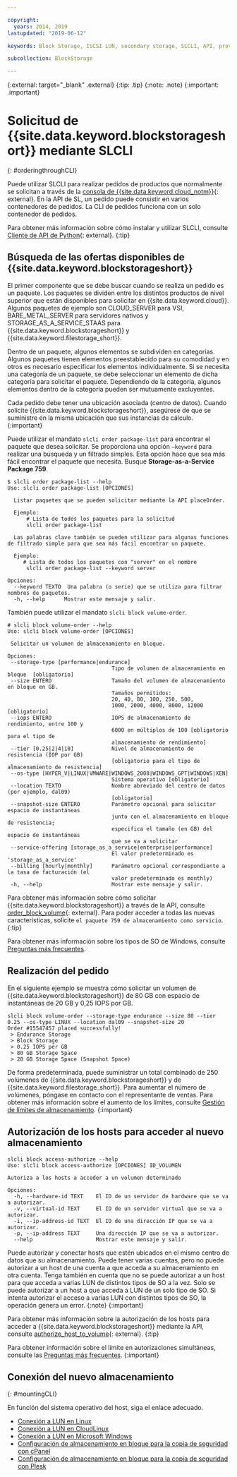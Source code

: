 ```yaml
---

copyright:
  years: 2014, 2019
lastupdated: "2019-06-12"

keywords: Block Storage, ISCSI LUN, secondary storage, SLCLI, API, provisioning

subcollection: BlockStorage

---
```

{:external: target="_blank" .external}
{:tip: .tip}
{:note: .note}
{:important: .important}

# Solicitud de {{site.data.keyword.blockstorageshort}} mediante SLCLI
{: #orderingthroughCLI}

Puede utilizar SLCLI para realizar pedidos de productos que normalmente se solicitan a través de la [consola de {{site.data.keyword.cloud_notm}}](https://{DomainName}/){: external}. En la API de SL, un pedido puede consistir en varios contenedores de pedidos. La CLI de pedidos funciona con un solo contenedor de pedidos.

Para obtener más información sobre cómo instalar y utilizar SLCLI, consulte [Cliente de API de Python](https://softlayer-python.readthedocs.io/en/latest/cli/){: external}.
{:tip}

## Búsqueda de las ofertas disponibles de {{site.data.keyword.blockstorageshort}}

El primer componente que se debe buscar cuando se realiza un pedido es un paquete. Los paquetes se dividen entre los distintos productos de nivel superior que están disponibles para solicitar en {{site.data.keyword.cloud}}. Algunos paquetes de ejemplo son CLOUD_SERVER para VSI, BARE_METAL_SERVER para servidores nativos y STORAGE_AS_A_SERVICE_STAAS para {{site.data.keyword.blockstorageshort}} y {{site.data.keyword.filestorage_short}}.

Dentro de un paquete, algunos elementos se subdividen en categorías. Algunos paquetes tienen elementos preestablecido para su comodidad y en otros es necesario especificar los elementos individualmente. Si se necesita una categoría de un paquete, se debe seleccionar un elemento de dicha categoría para solicitar el paquete. Dependiendo de la categoría, algunos elementos dentro de la categoría pueden ser mutuamente excluyentes.

Cada pedido debe tener una ubicación asociada (centro de datos). Cuando solicite {{site.data.keyword.blockstorageshort}}, asegúrese de que se suministre en la misma ubicación que sus instancias de cálculo.
{:important}

Puede utilizar el mandato `slcli order package-list` para encontrar el paquete que desea solicitar. Se proporciona una opción `–keyword` para realizar una búsqueda y un filtrado simples. Esta opción hace que sea más fácil encontrar el paquete que necesita. Busque **Storage-as-a-Service Package 759**.

```
$ slcli order package-list --help
Uso: slcli order package-list [OPCIONES]

  Listar paquetes que se pueden solicitar mediante la API placeOrder.

  Ejemplo:
      # Lista de todos los paquetes para la solicitud
      slcli order package-list

  Las palabras clave también se pueden utilizar para algunas funciones de filtrado simple para que sea más fácil encontrar un paquete.

  Ejemplo:
     # Lista de todos los paquetes con "server" en el nombre
      slcli order package-list --keyword server

Opciones:
  --keyword TEXTO  Una palabra (o serie) que se utiliza para filtrar nombres de paquetes.
  -h, --help      Mostrar este mensaje y salir.
```

También puede utilizar el mandato `slcli block volume-order`.

```
# slcli block volume-order --help
Uso: slcli block volume-order [OPCIONES]

 Solicitar un volumen de almacenamiento en bloque.

Opciones:
 --storage-type [performance|endurance]
                                 Tipo de volumen de almacenamiento en bloque  [obligatorio]
 --size ENTERO                   Tamaño del volumen de almacenamiento en bloque en GB.
                                 Tamaños permitidos:
                                 20, 40, 80, 100, 250, 500,
                                 1000, 2000, 4000, 8000, 12000  [obligatorio]
 --iops ENTERO                   IOPS de almacenamiento de rendimiento, entre 100 y
                                 6000 en múltiplos de 100 [obligatorio para el tipo de
                                 almacenamiento de rendimiento]
 --tier [0.25|2|4|10]            Nivel de almacenamiento de resistencia (IOP por GB)
                                 [obligatorio para el tipo de almacenamiento de resistencia]
 --os-type [HYPER_V|LINUX|VMWARE|WINDOWS_2008|WINDOWS_GPT|WINDOWS|XEN]
                                 Sistema operativo [obligatorio]
 --location TEXTO                Nombre abreviado del centro de datos (por ejemplo, dal09)
                                 [obligatorio]
 --snapshot-size ENTERO          Parámetro opcional para solicitar espacio de instantáneas
                                 junto con el almacenamiento en bloque de resistencia;
                                 especifica el tamaño (en GB) del espacio de instantáneas
                                 que se va a solicitar
 --service-offering [storage_as_a_service|enterprise|performance]
                                 El valor predeterminado es 'storage_as_a_service'
 --billing [hourly|monthly]      Parámetro opcional correspondiente a la tasa de facturación (el
                                 valor predeterminado es monthly)
 -h, --help                      Mostrar este mensaje y salir.
```

Para obtener más información sobre cómo solicitar {{site.data.keyword.blockstorageshort}} a través de la API, consulte [order_block_volume](https://softlayer-python.readthedocs.io/en/latest/api/managers/block/#SoftLayer.managers.block.BlockStorageManager.order_block_volume){: external}.
Para poder acceder a todas las nuevas características, solicite `el paquete 759 de almacenamiento como servicio`.
{:tip}

Para obtener más información sobre los tipos de SO de Windows, consulte [Preguntas más frecuentes](/docs/infrastructure/BlockStorage?topic=BlockStorage-block-storage-faqs#windowsOStypes).


## Realización del pedido

En el siguiente ejemplo se muestra cómo solicitar un volumen de {{site.data.keyword.blockstorageshort}} de 80 GB con espacio de instantáneas de 20 GB y 0,25 IOPS por GB.

```
slcli block volume-order --storage-type endurance --size 80 --tier 0.25 --os-type LINUX --location dal09 --snapshot-size 20
Order #15547457 placed successfully!
 > Endurance Storage
 > Block Storage
 > 0.25 IOPS per GB
 > 80 GB Storage Space
 > 20 GB Storage Space (Snapshot Space)
```

De forma predeterminada, puede suministrar un total combinado de 250 volúmenes de {{site.data.keyword.blockstorageshort}} y de {{site.data.keyword.filestorage_short}}. Para aumentar el número de volúmenes, póngase en contacto con el representante de ventas. Para obtener más información sobre el aumento de los límites, consulte [Gestión de límites de almacenamiento](/docs/infrastructure/BlockStorage?topic=BlockStorage-managingstoragelimits).
{:important}

## Autorización de los hosts para acceder al nuevo almacenamiento

```
slcli block access-authorize --help
Uso: slcli block access-authorize [OPCIONES] ID_VOLUMEN

Autoriza a los hosts a acceder a un volumen determinado

Opciones:
  -h, --hardware-id TEXT    El ID de un servidor de hardware que se va a autorizar.
  -v, --virtual-id TEXT     El ID de un servidor virtual que se va a autorizar.
  -i, --ip-address-id TEXT  El ID de una dirección IP que se va a autorizar.
  -p, --ip-address TEXT     Una dirección IP que se va a autorizar.
  --help                    Mostrar este mensaje y salir.
```

Puede autorizar y conectar hosts que estén ubicados en el mismo centro de datos que su almacenamiento. Puede tener varias cuentas, pero no puede autorizar a un host de una cuenta a que acceda a su almacenamiento en otra cuenta. Tenga también en cuenta que no se puede autorizar a un host para que acceda a varias LUN de distintos tipos de SO a la vez. Solo se puede autorizar a un host a que acceda a LUN de un solo tipo de SO. Si intenta autorizar el acceso a varias LUN con distintos tipos de SO, la operación genera un error.
{:note}
{:important}

Para obtener más información sobre la autorización de los hosts para acceder a {{site.data.keyword.blockstorageshort}} mediante la API, consulte [authorize_host_to_volume](https://softlayer-python.readthedocs.io/en/latest/api/managers/block/#SoftLayer.managers.block.BlockStorageManager.authorize_host_to_volume){: external}.
{:tip}

Para obtener información sobre el límite en autorizaciones simultáneas, consulte las [Preguntas más frecuentes](/docs/infrastructure/BlockStorage?topic=block-storage-faqs).
{:important}


## Conexión del nuevo almacenamiento
{: #mountingCLI}

En función del sistema operativo del host, siga el enlace adecuado.
- [Conexión a LUN en Linux](/docs/infrastructure/BlockStorage?topic=BlockStorage-mountingLinux)
- [Conexión a LUN en CloudLinux](/docs/infrastructure/BlockStorage?topic=BlockStorage-mountingCloudLinux)
- [Conexión a LUN en Microsoft Windows](/docs/infrastructure/BlockStorage?topic=BlockStorage-mountingWindows)
- [Configuración de almacenamiento en bloque para la copia de seguridad con cPanel](/docs/infrastructure/BlockStorage?topic=BlockStorage-cPanelBackups)
- [Configuración de almacenamiento en bloque para la copia de seguridad con Plesk](/docs/infrastructure/BlockStorage?topic=BlockStorage-PleskBackups)
